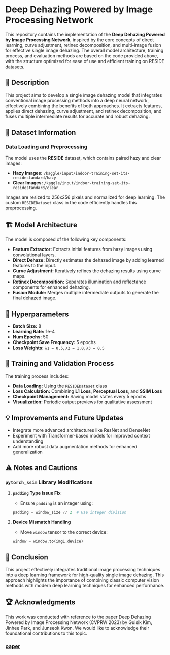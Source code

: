 # Deep Dehazing Powered by Image Processing Network

This repository contains the implementation of the **Deep Dehazing Powered by Image Processing Network**, inspired by the core concepts of direct learning, curve adjustment, retinex decomposition, and multi-image fusion for effective single image dehazing. The overall model architecture, training process, and evaluation methods are based on the code provided above, with the structure optimized for ease of use and efficient training on RESIDE datasets.

## 📄 Description

This project aims to develop a single image dehazing model that integrates conventional image processing methods into a deep neural network, effectively combining the benefits of both approaches. It extracts features, applies direct dehazing, curve adjustment, and retinex decomposition, and fuses multiple intermediate results for accurate and robust dehazing.

## 📁 Dataset Information

### Data Loading and Preprocessing

The model uses the **RESIDE** dataset, which contains paired hazy and clear images:

* **Hazy Images:** `/kaggle/input/indoor-training-set-its-residestandard/hazy`
* **Clear Images:** `/kaggle/input/indoor-training-set-its-residestandard/clear`

Images are resized to 256x256 pixels and normalized for deep learning. The custom `RESIDEDataset` class in the code efficiently handles this preprocessing.

## 🏗️ Model Architecture

The model is composed of the following key components:

* **Feature Extractor:** Extracts initial features from hazy images using convolutional layers.
* **Direct Dehaze:** Directly estimates the dehazed image by adding learned features to the input.
* **Curve Adjustment:** Iteratively refines the dehazing results using curve maps.
* **Retinex Decomposition:** Separates illumination and reflectance components for enhanced dehazing.
* **Fusion Module:** Merges multiple intermediate outputs to generate the final dehazed image.

## 🔧 Hyperparameters

* **Batch Size:** 8
* **Learning Rate:** 1e-4
* **Num Epochs:** 50
* **Checkpoint Save Frequency:** 5 epochs
* **Loss Weights:** `λ1 = 0.5`, `λ2 = 1.0`, `λ3 = 0.5`

## 🚀 Training and Validation Process

The training process includes:

* **Data Loading:** Using the `RESIDEDataset` class
* **Loss Calculation:** Combining **L1 Loss**, **Perceptual Loss**, and **SSIM Loss**
* **Checkpoint Management:** Saving model states every 5 epochs
* **Visualization:** Periodic output previews for qualitative assessment

## 💡 Improvements and Future Updates

* Integrate more advanced architectures like ResNet and DenseNet
* Experiment with Transformer-based models for improved context understanding
* Add more robust data augmentation methods for enhanced generalization

## ⚠️ Notes and Cautions

### `pytorch_ssim` Library Modifications

1. **`padding` Type Issue Fix**

   * Ensure `padding` is an integer using:

   ```python
   padding = window_size // 2  # Use integer division
   ```
2. **Device Mismatch Handling**

   * Move `window` tensor to the correct device:

   ```python
   window = window.to(img1.device)
   ```

## 📝 Conclusion

This project effectively integrates traditional image processing techniques into a deep learning framework for high-quality single image dehazing. This approach highlights the importance of combining classic computer vision methods with modern deep learning techniques for enhanced performance.

## 🏆 Acknowledgments
This work was conducted with reference to the paper Deep Dehazing Powered by Image Processing Network (CVPRW 2023) by Guisik Kim, Jinhee Park, and Junseok Kwon. We would like to acknowledge their foundational contributions to this topic.
### [paper](https://openaccess.thecvf.com/content/CVPR2023W/NTIRE/html/Kim_Deep_Dehazing_Powered_by_Image_Processing_Network_CVPRW_2023_paper.html)
